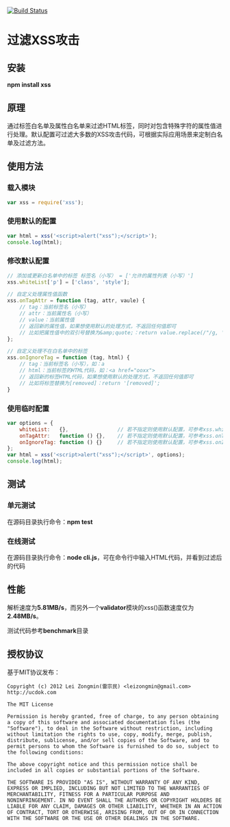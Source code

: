 [![Build Status](https://secure.travis-ci.org/leizongmin/js-xss.png?branch=master)](http://travis-ci.org/leizongmin/js-xss)

过滤XSS攻击
======

## 安装

**npm install xss**


## 原理

通过标签白名单及属性白名单来过滤HTML标签，同时对包含特殊字符的属性值进行处理。默认配置可过滤大多数的XSS攻击代码，可根据实际应用场景来定制白名单及过滤方法。


## 使用方法

### 载入模块

```javascript
var xss = require('xss');
```

### 使用默认的配置

```javascript
var html = xss('<script>alert("xss");</script>');
console.log(html);
```

### 修改默认配置

```javascript
// 添加或更新白名单中的标签 标签名（小写） = ['允许的属性列表（小写）']
xss.whiteList['p'] = ['class', 'style'];

// 自定义处理属性值函数
xss.onTagAttr = function (tag, attr, vaule) {
	// tag：当前标签名（小写）
	// attr：当前属性名（小写）
	// value：当前属性值
	// 返回新的属性值，如果想使用默认的处理方式，不返回任何值即可
	// 比如把属性值中的双引号替换为&amp;quote;：return value.replace(/"/g, '&amp;quote;');
};

// 自定义处理不在白名单中的标签
xss.onIgnoreTag = function (tag, html) {
	// tag：当前标签名（小写），如：a
	// html：当前标签的HTML代码，如：<a href="ooxx">
	// 返回新的标签HTML代码，如果想使用默认的处理方式，不返回任何值即可
	// 比如将标签替换为[removed]：return '[removed]';
}
```

### 使用临时配置

```javascript
var options = {
	whiteList: 	 {},				// 若不指定则使用默认配置，可参考xss.whiteList
	onTagAttr: 	 function () {},	// 若不指定则使用默认配置，可参考xss.onTagAttr
	onIgnoreTag: function () {}		// 若不指定则使用默认配置，可参考xss.onIgnoreTag
};
var html = xss('<script>alert("xss");</script>', options);
console.log(html);
```


## 测试

### 单元测试

在源码目录执行命令：**npm test**

### 在线测试

在源码目录执行命令：**node cli.js**，可在命令行中输入HTML代码，并看到过滤后的代码


## 性能

解析速度为**5.81MB/s**，而另外一个**validator**模块的xss()函数速度仅为**2.48MB/s**。

测试代码参考**benchmark**目录


## 授权协议

基于MIT协议发布：

```
Copyright (c) 2012 Lei Zongmin(雷宗民) <leizongmin@gmail.com>
http://ucdok.com

The MIT License

Permission is hereby granted, free of charge, to any person obtaining
a copy of this software and associated documentation files (the
"Software"), to deal in the Software without restriction, including
without limitation the rights to use, copy, modify, merge, publish,
distribute, sublicense, and/or sell copies of the Software, and to
permit persons to whom the Software is furnished to do so, subject to
the following conditions:

The above copyright notice and this permission notice shall be
included in all copies or substantial portions of the Software.

THE SOFTWARE IS PROVIDED "AS IS", WITHOUT WARRANTY OF ANY KIND,
EXPRESS OR IMPLIED, INCLUDING BUT NOT LIMITED TO THE WARRANTIES OF
MERCHANTABILITY, FITNESS FOR A PARTICULAR PURPOSE AND
NONINFRINGEMENT. IN NO EVENT SHALL THE AUTHORS OR COPYRIGHT HOLDERS BE
LIABLE FOR ANY CLAIM, DAMAGES OR OTHER LIABILITY, WHETHER IN AN ACTION
OF CONTRACT, TORT OR OTHERWISE, ARISING FROM, OUT OF OR IN CONNECTION
WITH THE SOFTWARE OR THE USE OR OTHER DEALINGS IN THE SOFTWARE.
```